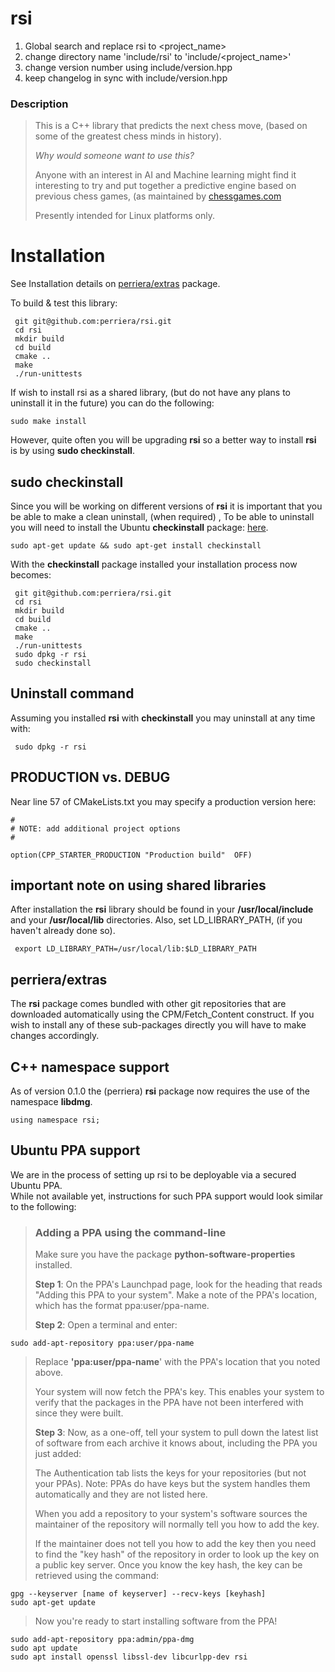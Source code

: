 
# rsi

1. Global search and replace rsi to <project_name> 
2. change directory name 'include/rsi' to 'include/<project_name>'
3. change version number using include/version.hpp
4. keep changelog in sync with include/version.hpp

###   Description
> This is a C++ library that predicts the next chess move, (based on some of the greatest chess minds in history).</br> 
> 
 >*Why would someone want to use this?*
 >
 >Anyone with an interest in AI and Machine learning might find it interesting to try and put together a predictive engine based on previous chess games, (as maintained by [chessgames.com](https://www.chessgames.com)
>
> Presently intended for Linux platforms only.
>
 # Installation
 See Installation details on  [perriera/extras](https://github.com/perriera/extras) package.

 To build & test this library:
  
     git git@github.com:perriera/rsi.git 
     cd rsi
     mkdir build
     cd build
     cmake ..
     make
     ./run-unittests
If wish to install rsi as a shared library, (but do not have any plans to uninstall it in the future) you can do the following:

	sudo make install
However, quite often you will be upgrading **rsi** so a better way to install **rsi** is by using **sudo checkinstall**.

## sudo checkinstall
Since you will be working on different versions of **rsi** it is important that you be able to make a clean uninstall, (when required) , To be able to uninstall you will need to install the Ubuntu **checkinstall** package: [here](https://help.ubuntu.com/community/CheckInstall). 

`sudo apt-get update && sudo apt-get install checkinstall`

With the **checkinstall** package installed your installation process now becomes:
    
     git git@github.com:perriera/rsi.git 
     cd rsi
     mkdir build
     cd build
     cmake ..
     make
     ./run-unittests
     sudo dpkg -r rsi
     sudo checkinstall
     
## Uninstall command
Assuming you installed **rsi** with **checkinstall** you may uninstall at any time with:

     sudo dpkg -r rsi

## PRODUCTION vs. DEBUG
Near line 57 of CMakeLists.txt you may specify a production version here:

	#
	# NOTE: add additional project options
	#

	option(CPP_STARTER_PRODUCTION "Production build"  OFF)
	
## important note on using shared libraries
After installation the **rsi** library should be found in your **/usr/local/include** and your **/usr/local/lib** directories. Also, set LD_LIBRARY_PATH, (if you haven't already done so). 

     export LD_LIBRARY_PATH=/usr/local/lib:$LD_LIBRARY_PATH
     
## perriera/extras 
The **rsi** package comes bundled with other git repositories that are downloaded automatically using the CPM/Fetch_Content construct. If you wish to install any of these sub-packages directly you will have to make changes accordingly.
    
## C++ namespace support
As of version 0.1.0 the (perriera) **rsi** package now requires the use of the namespace **libdmg**.

    using namespace rsi;


##  Ubuntu PPA support 
We are in the process of setting up rsi to be deployable via a secured Ubuntu PPA. <br>
While not available yet, instructions for such PPA support would look similar to the following:

>
>  ### Adding a PPA using the command-line
>
>Make sure you have the package  **python-software-properties**  installed.
>
>**Step 1**: On the PPA's Launchpad page, look for the heading that reads "Adding this PPA to your system". Make a note of the PPA's location, which has the format  ppa:user/ppa-name.
>
> **Step 2**: Open a terminal and enter:
>
	sudo add-apt-repository ppa:user/ppa-name

> Replace  **'ppa:user/ppa-name**' with the PPA's location that you noted above.
>
> Your system will now fetch the PPA's key. This enables your system to verify that the packages in the PPA have not been interfered with since they were built.
>
> **Step 3**: Now, as a one-off, tell your system to pull down the latest list of software from each archive it knows about, including the PPA you just added:
>
> The Authentication tab lists the keys for your repositories (but not your PPAs). Note: PPAs do have keys but the system handles them automatically and they are not listed here.
>
> When you add a repository to your system's software sources the maintainer of the repository will normally tell you how to add the key.
>
> If the maintainer does not tell you how to add the key then you need to find the "key hash" of the repository in order to look up the key on a public key server. Once you know the key hash, the key can be retrieved using the command:

	gpg --keyserver [name of keyserver] --recv-keys [keyhash]
	sudo apt-get update

> Now you're ready to start installing software from the PPA!
>
 	sudo add-apt-repository ppa:admin/ppa-dmg
 	sudo apt update
	sudo apt install openssl libssl-dev libcurlpp-dev rsi
	
 
